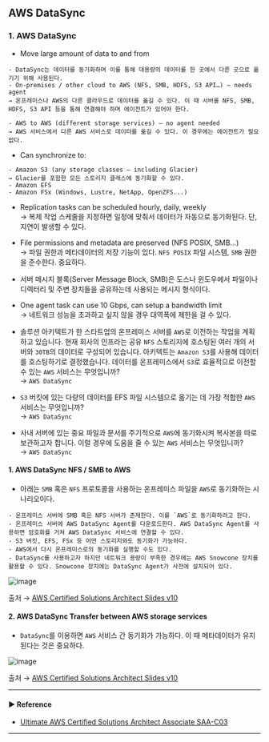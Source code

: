 ## AWS DataSync
### 1. AWS DataSync
- Move large amount of data to and from  
~~~
- DataSync는 데이터를 동기화하며 이를 통해 대용량의 데이터를 한 곳에서 다른 곳으로 옮기기 위해 사용된다.
- On-premises / other cloud to AWS (NFS, SMB, HDFS, S3 API…) – needs agent
→ 온프레미스나 AWS의 다른 클라우드로 데이터를 옮길 수 있다. 이 때 서버를 NFS, SMB, HDFS, S3 API 등을 통해 연결해야 하며 에이전트가 있어야 한다. 

- AWS to AWS (different storage services) – no agent needed
→ AWS 서비스에서 다른 AWS 서비스로 데이터를 옮길 수 있다. 이 경우에는 에이전트가 필요 없다.
~~~

- Can synchronize to:
~~~
- Amazon S3 (any storage classes – including Glacier)
→ Glacier를 포함한 모든 스토리지 클래스에 동기화할 수 있다.
- Amazon EFS
- Amazon FSx (Windows, Lustre, NetApp, OpenZFS...)
~~~
- Replication tasks can be scheduled hourly, daily, weekly  
→ 복제 작업 스케줄을 지정하면 일정에 맞춰서 데이터가 자동으로 동기화된다. 단, 지연이 발생할 수 있다.

- File permissions and metadata are preserved (NFS POSIX, SMB…)  
→ 파일 권한과 메타데이터의 저장 기능이 있다. `NFS POSIX` 파일 시스템, `SMB` 권한 을 준수한다. 중요하다.

- 서버 메시지 블록(Server Message Block, SMB)은 도스나 윈도우에서 파일이나 디렉터리 및 주변 장치들을 공유하는데 사용되는 메시지 형식이다.

- One agent task can use 10 Gbps, can setup a bandwidth limit  
→ 네트워크 성능을 초과하고 싶지 않을 경우 대역폭에 제한을 걸 수 있다.

- 솔루션 아키텍트가 한 스타트업의 온프레미스 서버를 `AWS`로 이전하는 작업을 계획하고 있습니다. 현재 회사의 인프라는 공유 `NFS` 스토리지에 호스팅된 여러 개의 서버와 `30TB`의 데이터로 구성되어 있습니다. 아키텍트는 `Amazon S3`를 사용해 데이터를 호스팅하기로 결정했습니다. 데이터를 온프레미스에서 `S3`로 효율적으로 이전할 수 있는 `AWS` 서비스는 무엇입니까?  
→ `AWS DataSync`

- `S3` 버킷에 있는 다량의 데이터를 EFS 파일 시스템으로 옮기는 데 가장 적합한 `AWS` 서비스는 무엇입니까?  
→ `AWS DataSync`

- 사내 서버에 있는 중요 파일과 문서를 주기적으로 `AWS`에 동기화시켜 복사본을 따로 보관하고자 합니다. 이럴 경우에 도움을 줄 수 있는 `AWS` 서비스는 무엇입니까?  
→ `AWS DataSync`

#### 1. AWS DataSync NFS / SMB to AWS
- 아래는 `SMB` 혹은 `NFS` 프로토콜을 사용하는 온프레미스 파일을 `AWS`로 동기화하는 시나리오이다.
~~~
- 온프레미스 서버에 SMB 혹은 NFS 서버가 존재한다. 이를 `AWS`로 동기화하려고 한다.
- 온프레미스 서버에 AWS DataSync Agent를 다운로드한다. AWS DataSync Agent를 사용하면 암호화를 거쳐 AWS DataSync 서비스에 연결할 수 있다.
- S3 버킷, EFS, FSx 등 어떤 스토리지와도 동기화가 가능하다. 
- AWS에서 다시 온프레미스로의 동기화를 실행할 수도 있다.
- DataSync를 사용하고자 하지만 네트워크 용량이 부족한 경우에는 AWS Snowcone 장치를 활용할 수 있다. Snowcone 장치에는 DataSync Agent가 사전에 설치되어 있다.
~~~

![image](https://user-images.githubusercontent.com/97398071/235355622-15d99a75-3533-48e8-9acf-bf8638c82575.png)

출처 → [AWS Certified Solutions Architect Slides v10](https://courses.datacumulus.com/downloads/certified-solutions-architect-pn9/)

#### 2. AWS DataSync Transfer between AWS storage services
- `DataSync`를 이용하면 `AWS` 서비스 간 동기화가 가능하다. 이 때 메타데이터가 유지된다는 것은 중요하다.

![image](https://user-images.githubusercontent.com/97398071/235355911-395183e0-ec1b-48cd-9b44-b4e520a0c033.png)

출처 → [AWS Certified Solutions Architect Slides v10](https://courses.datacumulus.com/downloads/certified-solutions-architect-pn9/)

---
#### ▶ Reference
- [Ultimate AWS Certified Solutions Architect Associate SAA-C03](https://www.udemy.com/course/aws-certified-solutions-architect-associate-saa-c03/)
---
